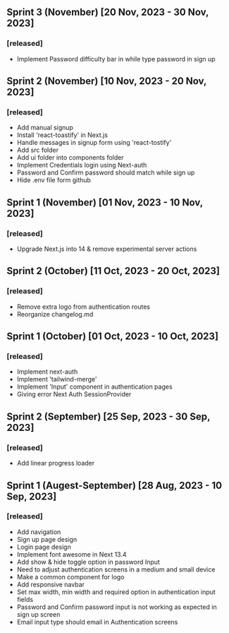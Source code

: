 ## Sprint 3 (November) [20 Nov, 2023 - 30 Nov, 2023]
### [released]
- Implement Password difficulty bar in while type password in sign up

## Sprint 2 (November) [10 Nov, 2023 - 20 Nov, 2023]
### [released]
- Add manual signup
- Install 'react-toastify' in Next.js
- Handle messages in signup form using 'react-tostify'
- Add src folder
- Add ui folder into components folder
- Implement Credentials login using Next-auth
- Password and Confirm password should match while sign up
- Hide .env file form github

## Sprint 1 (November) [01 Nov, 2023 - 10 Nov, 2023]
### [released]
- Upgrade Next.js into 14 & remove experimental server actions

## Sprint 2 (October) [11 Oct, 2023 - 20 Oct, 2023]
### [released]
- Remove extra logo from authentication routes
- Reorganize changelog.md

## Sprint 1 (October) [01 Oct, 2023 - 10 Oct, 2023]
### [released]
- Implement next-auth
- Implement 'tailwind-merge'
- Implement 'Input' component in authentication pages
- Giving error Next Auth SessionProvider

## Sprint 2 (September) [25 Sep, 2023 - 30 Sep, 2023]
### [released]
- Add linear progress loader

## Sprint 1 (Augest-September) [28 Aug, 2023 - 10 Sep, 2023]
### [released]
- Add navigation
- Sign up page design
- Login page design
- Implement font awesome in Next 13.4
- Add show & hide toggle option in password Input
- Need to adjust authentication screens in a medium and small device
- Make a common component for logo 
- Add responsive navbar
- Set max width, min width and required option in authentication input fields
- Password and Confirm password input is not working as expected in sign up screen
- Email input type should email in Authentication screens